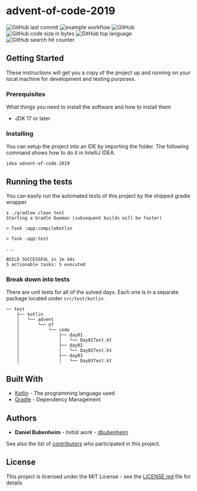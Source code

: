 # advent-of-code-2019

![GitHub last commit](https://img.shields.io/github/last-commit/dbubenheim/advent-of-code-2019?style=for-the-badge) 
![example workflow](https://github.com/dbubenheim/advent-of-code-2019/actions/workflows/advent-of-code-2019.yml/badge.svg)
![GitHub](https://img.shields.io/github/license/dbubenheim/advent-of-code-2019?label=license&style=for-the-badge)
![GitHub code size in bytes](https://img.shields.io/github/languages/code-size/dbubenheim/advent-of-code-2019?style=for-the-badge)
![GitHub top language](https://img.shields.io/github/languages/top/dbubenheim/advent-of-code-2019?style=for-the-badge)
![GitHub search hit counter](https://img.shields.io/github/search/dbubenheim/advent-of-code-2019/goto?style=for-the-badge)

## Getting Started

These instructions will get you a copy of the project up and running on your local machine for development and testing purposes.

### Prerequisites

What things you need to install the software and how to install them

- JDK 17 or later

### Installing

You can setup the project into an IDE by importing the folder. The following command shows how to do it in IntelliJ IDEA.

```
idea advent-of-code-2019
```

## Running the tests

You can easily run the automated tests of this project by the shipped gradle wrapper

```
❯ ./gradlew clean test
Starting a Gradle Daemon (subsequent builds will be faster)

> Task :app:compileKotlin

> Task :app:test

...

BUILD SUCCESSFUL in 1m 44s
5 actionable tasks: 5 executed
```

### Break down into tests

There are unit tests for all of the solved days. Each one is in a separate package located under `src/test/kotlin`.

```
── test
    ├── kotlin
    │   └── advent
    │       └── of
    │           └── code
    │               ├── day01
    │               │   └── Day01Test.kt
    │               ├── day02
    │               │   └── Day02Test.kt
    │               ├── day03
    │               │   └── Day03Test.kt
```

## Built With

* [Kotlin](https://kotlinlang.org/) - The programming language used
* [Gradle](https://gradle.org/) - Dependency Management

## Authors

* **Daniel Bubenheim** - *Initial work* - [dbubenheim](https://github.com/dbubenheim)

See also the list of [contributors](https://github.com/dbubenheim/advent-of-code-2019/contributors) who participated in this project.

## License

This project is licensed under the MIT License - see the [LICENSE.md](LICENSE.md) file for details
